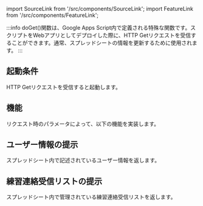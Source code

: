 import SourceLink from '/src/components/SourceLink';
import FeatureLink from '/src/components/FeatureLink';

<SourceLink href="/docs/attendance-management-system/source/function/doGet"/>
<FeatureLink href="/docs/attendance-management-system/feature/function/doGet"/>

:::info
doGet()関数は、Google Apps Script内で定義される特殊な関数です。スクリプトをWebアプリとしてデプロイした際に、HTTP Getリクエストを受信することができます。通常、スプレッドシートの情報を更新するために使用されます。
:::

## 起動条件
HTTP Getリクエストを受信すると起動します。

## 機能
リクエスト時のパラメータによって、以下の機能を実装します。

## ユーザー情報の提示
スプレッドシート内で記述されているユーザー情報を返します。

## 練習連絡受信リストの提示
スプレッドシート内で管理されている練習連絡受信リストを返します。  